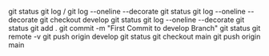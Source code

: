 git status
git log   / git log --oneline --decorate
git status
git log --oneline --decorate
git checkout develop
git status
git log --oneline --decorate
git status
git add .
git commit -m "First Commit to develop Branch"
git status
git remote -v
git push origin develop
git status
git checkout main
git push origin main


